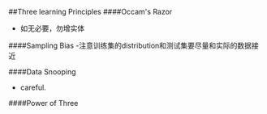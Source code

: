 ##Three learning Principles
####Occam's Razor
- 如无必要，勿增实体

####Sampling Bias
-注意训练集的distribution和测试集要尽量和实际的数据接近 

####Data Snooping
- careful.

####Power of Three